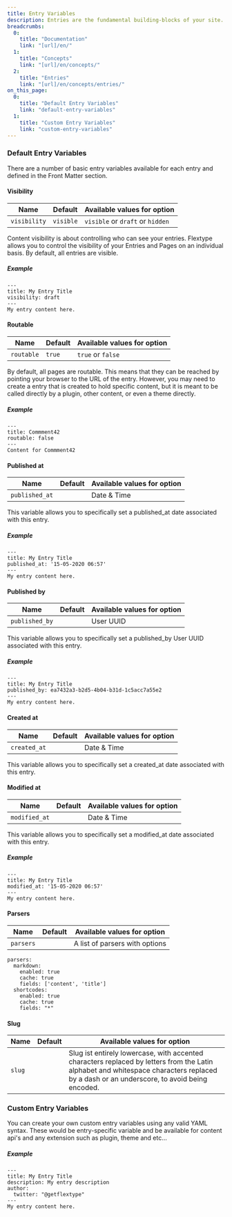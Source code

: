 ```yaml
---
title: Entry Variables
description: Entries are the fundamental building-blocks of your site. Each entry in Flextype should contains Entry Front Matter block in YAML format at the top of the file and Entry Content marked up using HTML + Markdown + Shortcodes at the bottom of the file.
breadcrumbs:
  0:
    title: "Documentation"
    link: "[url]/en/"
  1:
    title: "Concepts"
    link: "[url]/en/concepts/"
  2:
    title: "Entries"
    link: "[url]/en/concepts/entries/"
on_this_page:
  0:
    title: "Default Entry Variables"
    link: "default-entry-variables"
  1:
    title: "Custom Entry Variables"
    link: "custom-entry-variables"
---
```


### <a name="default-entry-variables"></a> Default Entry Variables

There are a number of basic entry variables available for each entry and defined in the Front Matter section.

#### Visibility

| Name | Default | Available values for option |
| --- | --- | --- |
| `visibility` | `visible` | `visible` or `draft` or `hidden`|

Content visibility is about controlling who can see your entries. Flextype allows you to control the visibility of your Entries and Pages on an individual basis. By default, all entries are visible.

##### Example

    ---
    title: My Entry Title
    visibility: draft
    ---
    My entry content here.

#### Routable

| Name | Default | Available values for option |
| --- | --- | --- |
| `routable` | `true` | `true` or `false`|

By default, all pages are routable. This means that they can be reached by pointing your browser to the URL of the entry. However, you may need to create a entry that is created to hold specific content, but it is meant to be called directly by a plugin, other content, or even a theme directly.

##### Example

    ---
    title: Commment42
    routable: false
    ---
    Content for Commment42

#### Published at

| Name | Default | Available values for option |
| --- | --- | --- |
| `published_at` |  | Date & Time |

This variable allows you to specifically set a published_at date associated with this entry.

##### Example

    ---
    title: My Entry Title
    published_at: '15-05-2020 06:57'
    ---
    My entry content here.

#### Published by

| Name | Default | Available values for option |
| --- | --- | --- |
| `published_by` |  | User UUID |

This variable allows you to specifically set a published_by User UUID associated with this entry.

##### Example

    ---
    title: My Entry Title
    published_by: ea7432a3-b2d5-4b04-b31d-1c5acc7a55e2
    ---
    My entry content here.

#### Created at

| Name | Default | Available values for option |
| --- | --- | --- |
| `created_at` |  | Date & Time |

This variable allows you to specifically set a created_at date associated with this entry.

#### Modified at

| Name | Default | Available values for option |
| --- | --- | --- |
| `modified_at` |  | Date & Time |

This variable allows you to specifically set a modified_at date associated with this entry.

##### Example

    ---
    title: My Entry Title
    modified_at: '15-05-2020 06:57'
    ---
    My entry content here.

#### Parsers

| Name | Default | Available values for option |
| --- | --- | --- |
| `parsers` |  | A list of parsers with options |

```
parsers:
  markdown:
    enabled: true
    cache: true
    fields: ['content', 'title']
  shortcodes:
    enabled: true
    cache: true
    fields: "*"
```

#### Slug

| Name | Default | Available values for option |
| --- | --- | --- |
| `slug` |  | Slug ist entirely lowercase, with accented characters replaced by letters from the Latin alphabet and whitespace characters replaced by a dash or an underscore, to avoid being encoded. |

### <a name="custom-entry-variables"></a> Custom Entry Variables

You can create your own custom entry variables using any valid YAML syntax. These would be entry-specific variable and be available for content api's and any extension such as plugin, theme and etc...

##### Example

    ---
    title: My Entry Title
    description: My entry description
    author:
      twitter: "@getflextype"
    ---
    My entry content here.

<!--
There are a number of predefined global variables that you can set in the front matter of a entry.

* published_at
* created_at
* modified_at
* slug
* content
-->
